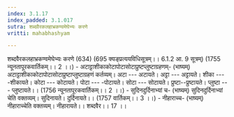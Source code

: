 ```yaml
---
index: 3.1.17
index_padded: 3.1.017
sutra: शब्दवैरकलहाभ्रकण्वमेघेभ्यः करणे
vritti: mahabhashyam

---
```

 शब्दवैरकलहाभ्रकण्वमेघेभ्यः करणे (634) (695 क्यङ्प्रत्ययविधिसूत्रम्।। 6.1.2 आ. 9 सूत्रम्) (1755 न्यूनतापूरकवार्तिकम्।। 2 ।।) - अटाट्टाशीकाकोटापोटासोटाप्रुष्टप्लुष्टाग्रहणम्- (भाष्यम्) अटाट्टाशीकाकोटापोटासोटाप्रुष्टाप्लुष्टाग्रहणं कर्तव्यम्। अटा --- अटायते। अट्टा --- अट्टायते। शीका --- -शीकायते। कोटा --- कोटायते। पोटा --- -पोटायते। सोटा --- सोटायते। प्रुष्टा--प्रुष्टायते। प्लुष्टा --- प्लुष्टायते।। (1756 न्यूनतापूरकवार्तिकम्।। 2 ।।) - सुदिनदुर्दिनाभ्यां च- (भाष्यम्) सुदिनदुर्दिनाभ्यां चेति वक्तव्यम्। सुदिनायते। दुर्दिनायते।। (1757 वार्तिकम्।। 3 ।।) - नीहाराच्च- (भाष्यम्) नीहाराच्चेति वक्तव्यम्। नीहारायते।। शब्दवैर।। 17 ।। 